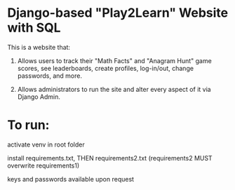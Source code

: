 # Django-based "Play2Learn" Website with SQL 

This is a website that: 

1. Allows users to track their "Math Facts" and "Anagram Hunt" game scores, see leaderboards, create profiles, log-in/out, change passwords, and more.

2. Allows administrators to run the site and alter every aspect of it via Django Admin.


# To run:

activate venv in root folder

install requirements.txt, THEN requirements2.txt (requirements2 MUST overwrite requirements1)

keys and passwords available upon request
